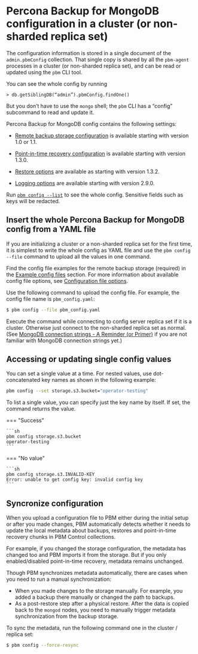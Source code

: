 # Percona Backup for MongoDB configuration in a cluster (or non-sharded replica set)

The configuration information is stored in a single document of the `admin.pbmConfig` collection. That single copy is shared by all the `pbm-agent` processes in a cluster (or non-sharded replica set), and can be read or updated using the `pbm` CLI tool.

You can see the whole config by running

```{.javascript  data-prompt=">"}
> db.getSiblingDB(“admin”).pbmConfig.findOne()
```

But you don’t have to use the `mongo` shell; the `pbm` CLI has a “config” subcommand to read and update it.

Percona Backup for MongoDB config contains the following settings:

* [Remote backup storage configuration](configuration-options.md) is available starting with version 1.0 or 1.1.

* [Point-in-time recovery configuration](pitr-options.md) is available starting with version 1.3.0.

* [Restore options](restore-options.md) are available as starting with version 1.3.2.

* [Logging options](logging-options.md) are available starting with version 2.9.0.


Run [`pbm config --list`](../reference/pbm-commands.md#pbm-config) to see the whole config. Sensitive fields such as keys will be redacted.

## Insert the whole Percona Backup for MongoDB config from a YAML file

If you are initializing a cluster or a non-sharded replica set for the first time, it is simplest to write the whole config as YAML file and use the
`pbm config --file` command to upload all the values in one command.

Find the config file examples for the remote backup storage (required) in the [Example config files](../details/storage-config-example.md) section. For more information about available config file options, see [Configuration file options](configuration-options.md).

Use the following command to upload the config file. For example, the config file name is `pbm_config.yaml`:

```{.bash data-prompt="$"}
$ pbm config --file pbm_config.yaml
```

Execute the command while connecting to config server replica set if it is a
cluster. Otherwise just connect to the non-sharded replica set as normal. (See
[MongoDB connection strings - A Reminder (or Primer)](../details/authentication.md) if you are not familiar with MongoDB connection strings yet.)

## Accessing or updating single config values

You can set a single value at a time. For nested values, use dot-concatenated key names as shown in the following example:

```sh
pbm config --set storage.s3.bucket="operator-testing"
```

To list a single value, you can specify just the key name by itself.  If set, the command returns the value.

=== "Success"

    ```sh
    pbm config storage.s3.bucket
    operator-testing
    ```

=== "No value"

    ```sh
    pbm config storage.s3.INVALID-KEY
    Error: unable to get config key: invalid config key
    ``` 

## Syncronize configuration

When you upload a configuration file to PBM either during the initial setup or after you made changes, PBM automatically detects whether it needs to update the local metadata about backups, restores and point-in-time recovery chunks  in PBM Control collections. 

For example, if you changed the storage configuration, the metadata has changed too and PBM imports it from the storage. But if you only enabled/disabled point-in-time recovery, metadata remains unchanged.

Though PBM synchronizes metadata automatically, there are cases when you need to run a manual synchronization:

* When you made changes to the storage manually. For example, you added a  backup there manually or changed the path to backups.
* As a post-restore step after a physical restore. After the data is copied back to the `mongod` nodes, you need to manually trigger metadata synchronization from the backup storage.  

To sync the metadata, run the following command one in the cluster / replica set:

```{.bash data-prompt="$"}
$ pbm config --force-resync
```